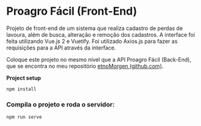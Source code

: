 # Proagro Fácil (Front-End)

Projeto de front-end de um sistema que realiza cadastro de perdas de lavoura, além de busca, alteração e remoção dos cadastros. A interface foi feita utilizando Vue.js 2 e Vuetify. Foi utilizado Axios.js para fazer as requisições para a API através da interface.

Coloque este projeto no mesmo nível que a API Proagro Fácil (Back-End), que se encontra no meu repositório [etnoMorgen (github.com)](https://github.com/etnoMorgen).

**Project setup**

```
npm install
```

### Compila o projeto e roda o servidor:

```
npm run serve
```
